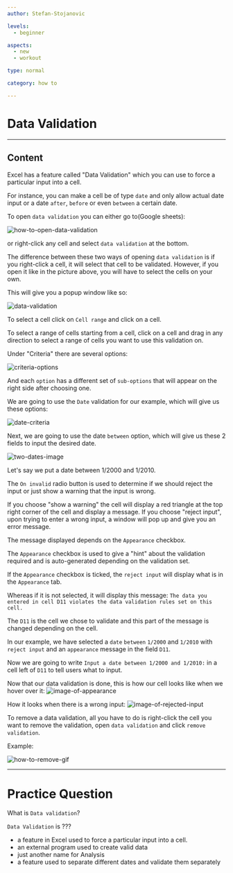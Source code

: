 ```yaml
---
author: Stefan-Stojanovic

levels:
  - beginner

aspects:
  - new
  - workout

type: normal

category: how to

---
```

# Data Validation

---
## Content

Excel has a feature called "Data Validation" which you can use to force a particular input into a cell.

For instance, you can make a cell be of type `date` and only allow actual date input or a date `after`, `before` or even `between` a certain date.

To open `data validation` you can either go to(Google sheets):

![how-to-open-data-validation](https://img.enkipro.com/8cd2e9b2913a5dc3f348d3b93c90c3ea.png)

or right-click any cell and select `data validation` at the bottom.

The difference between these two ways of opening `data validation` is if you right-click a cell, it will select that cell to be validated. However, if you open it like in the picture above, you will have to select the cells on your own.

This will give you a popup window like so:

![data-validation](https://img.enkipro.com/e8e5151a6a2d4745a003e7c1b888ef7f.png)

To select a cell click on `Cell range` and click on a cell. 

To select a range of cells starting from a cell, click on a cell and drag in any direction to select a range of cells you want to use this validation on. 

Under "Criteria" there are several options:

![criteria-options](https://img.enkipro.com/ba4bb0f6f2fd08fb155c92ae0365a658.png)

And each `option` has a different set of `sub-options` that will appear on the right side after choosing one. 

We are going to use the `Date` validation for our example, which will give us these options:

![date-criteria](https://img.enkipro.com/67f528223b01d5825b9e36d52a60511f.png)

Next, we are going to use the date `between` option, which will give us these 2 fields to input the desired date.

![two-dates-image](https://img.enkipro.com/97309a2b386f0f95a331dceba520ca83.png)

Let's say we put a date between 1/2000 and 1/2010.

The `On invalid` radio button is used to determine if we should reject the input or just show a warning that the input is wrong.

If you choose "show a warning" the cell will display a red triangle at the top right corner of the cell and display a message.
If you choose "reject input", upon trying to enter a wrong input, a window will pop up and give you an error message.

The message displayed depends on the `Appearance` checkbox.

The `Appearance` checkbox is used to give a "hint" about the validation required and is auto-generated depending on the validation set.
 
If the `Appearance` checkbox is ticked, the `reject input` will display what is in the `Appearance` tab.

Whereas if it is not selected, it will display this message:
`The data you entered in cell D11 violates the data validation rules set on this cell.`

The `D11` is the cell we chose to validate and this part of the message is changed depending on the cell.

In our example, we have selected a `date` `between` `1/2000` and `1/2010` with `reject input` and an `appearance` message in the field `D11`.

Now we are going to write `Input a date between 1/2000 and 1/2010:` in a cell left of `D11` to tell users what to input.

Now that our data validation is done, this is how our cell looks like when we hover over it:
![image-of-appearance](https://img.enkipro.com/2ecbd3b0dbdbad4fa6eb4f318963123a.png)

How it looks when there is a wrong input:
![image-of-rejected-input](https://img.enkipro.com/6f9321ee5bb2fa4e89c8816a334ff61a.png)

To remove a data validation, all you have to do is right-click the cell you want to remove the validation, open `data validation` and click `remove validation`.

Example:

![how-to-remove-gif](https://img.enkipro.com/5942bfe502242b44c2253ac4f6de6b19.gif)

---
# Practice Question

What is `Data validation`?

`Data Validation` is ???

* a feature in Excel used to force a particular input into a cell.
* an external program used to create valid data
* just another name for Analysis
* a feature used to separate different dates and validate them separately
